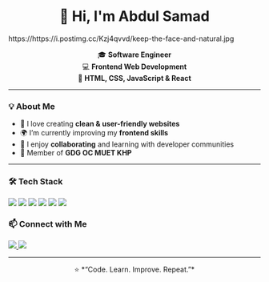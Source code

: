 <h1 align="center">👋 Hi, I'm Abdul Samad</h1>
https://https://i.postimg.cc/Kzj4qvvd/keep-the-face-and-natural.jpg


<p align="center">
  🎓 <b>Software Engineer</b> <br>
  💻  <b>Frontend Web Development</b> <br>
  🚀  <b>HTML, CSS, JavaScript & React</b> <br>
</p>

---

### 💡 About Me
- 🧠 I love creating **clean & user-friendly websites**
- 🌍 I’m currently improving my **frontend skills**
- 🤝 I enjoy **collaborating** and learning with developer communities
- 🧩 Member of **GDG OC MUET KHP**

---

### 🛠️ Tech Stack
<p align="left">
  <img src="https://img.shields.io/badge/HTML5-E34F26?style=for-the-badge&logo=html5&logoColor=white" />
  <img src="https://img.shields.io/badge/CSS3-1572B6?style=for-the-badge&logo=css3&logoColor=white" />
  <img src="https://img.shields.io/badge/JavaScript-F7DF1E?style=for-the-badge&logo=javascript&logoColor=black" />
  <img src="https://img.shields.io/badge/Canva-00C4CC?style=for-the-badge&logo=canva&logoColor=white" />
  <img src="https://img.shields.io/badge/Git-F05032?style=for-the-badge&logo=git&logoColor=white" />
  <img src="https://img.shields.io/badge/GitHub-181717?style=for-the-badge&logo=github&logoColor=white" />
</p>


### 📫 Connect with Me
<p align="left">
  <a href="https://linkedin.com/in/YOUR-LINKEDIN" target="http://www.linkedin.com/in/abdul-samad-95541a388">
    <img src="https://img.shields.io/badge/LinkedIn-0A66C2?style=for-the-badge&logo=linkedin&logoColor=white" />
  </a>
  <a href="mailto:YOUR-EMAIL@example.com">
    <img src="https://img.shields.io/badge/Gmail-D14836?style=for-the-badge&logo=gmail&logoColor=white" />
  </a>
</p>

---

<p align="center">
  ⭐ *“Code. Learn. Improve. Repeat.”*  
</p>


